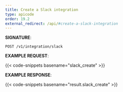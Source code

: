 ```yaml
---
title: Create a Slack integration
type: apicode
order: 19.2
external_redirect: /api/#create-a-slack-integration
---
```


**SIGNATURE**:

`POST /v1/integration/slack`

**EXAMPLE REQUEST**:

{{< code-snippets basename="slack_create" >}}

**EXAMPLE RESPONSE**:

{{< code-snippets basename="result.slack_create" >}}
